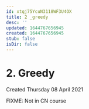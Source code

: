 ```yaml
---
id: xtqj75YcuN3118WF3U4OX
title: 2 _greedy
desc: ''
updated: 1644767656945
created: 1644767656945
stub: false
isDir: false
---
```

# 2. Greedy
Created Thursday 08 April 2021

FIXME: Not in CN course

